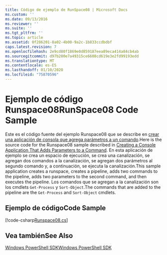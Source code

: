```yaml
---
title: Código de ejemplo de RunSpace08 | Microsoft Docs
ms.custom: ''
ms.date: 09/13/2016
ms.reviewer: ''
ms.suite: ''
ms.tgt_pltfrm: ''
ms.topic: article
ms.assetid: 0f286201-8a02-4b00-9a2c-1b833ccdbdbf
caps.latest.revision: 7
ms.openlocfilehash: 2e9cd80f1869e0d859187eea89eca414a84cb4ab
ms.sourcegitcommit: d97b200e7a49315ce6608cd619e3e2fd99193edd
ms.translationtype: MT
ms.contentlocale: es-ES
ms.lasthandoff: 01/10/2020
ms.locfileid: "75870596"
---
```

# <a name="runspace08-code-sample"></a><span data-ttu-id="af2cb-102">Ejemplo de código Runspace08</span><span class="sxs-lookup"><span data-stu-id="af2cb-102">RunSpace08 Code Sample</span></span>

<span data-ttu-id="af2cb-103">Este es el código fuente del ejemplo Runspace08 que se describe en [crear una aplicación de consola que agrega parámetros a un comando](https://msdn.microsoft.com/848b2b46-60f1-4a86-b448-cfc7c0cccfba).</span><span class="sxs-lookup"><span data-stu-id="af2cb-103">Here is the source code for the Runspace08 sample described in [Creating a Console Application That Adds Parameters to a Command](https://msdn.microsoft.com/848b2b46-60f1-4a86-b448-cfc7c0cccfba).</span></span>
<span data-ttu-id="af2cb-104">En esta aplicación de ejemplo se crea un espacio de ejecución, se crea una canalización, se agregan dos comandos a la canalización, se agregan dos parámetros al segundo comando y, a continuación, se ejecuta la canalización.</span><span class="sxs-lookup"><span data-stu-id="af2cb-104">This sample application creates a runspace, creates a pipeline, adds two commands to the pipeline, adds two parameters to the second command, and then executes the pipeline.</span></span> <span data-ttu-id="af2cb-105">Los comandos que se agregan a la canalización son los cmdlets `Get-Process` y `Sort-Object`.</span><span class="sxs-lookup"><span data-stu-id="af2cb-105">The commands that are added to the pipeline are the `Get-Process` and `Sort-Object` cmdlets.</span></span>

## <a name="code-sample"></a><span data-ttu-id="af2cb-106">Ejemplo de código</span><span class="sxs-lookup"><span data-stu-id="af2cb-106">Code Sample</span></span>

[!code-csharp[Runspace08.cs](../../../../powershell-sdk-samples/SDK-2.0/csharp/Runspace08/Runspace08.cs#L11-L86 "Runspace08.cs")]

## <a name="see-also"></a><span data-ttu-id="af2cb-107">Vea también</span><span class="sxs-lookup"><span data-stu-id="af2cb-107">See Also</span></span>

[<span data-ttu-id="af2cb-108">Windows PowerShell SDK</span><span class="sxs-lookup"><span data-stu-id="af2cb-108">Windows PowerShell SDK</span></span>](../windows-powershell-reference.md)
